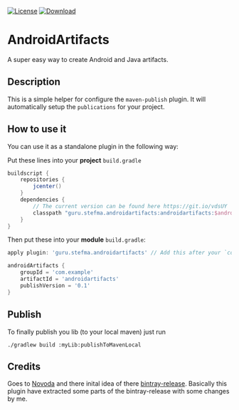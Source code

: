 [![License](https://img.shields.io/badge/License-Apache%202.0-blue.svg)](https://opensource.org/licenses/Apache-2.0)
[![Download](https://api.bintray.com/packages/stefma/maven/AndroidArtifacs/images/download.svg) ](https://bintray.com/stefma/maven/AndroidArtifacs/_latestVersion)

# AndroidArtifacts 

A super easy way to create Android and Java artifacts.

## Description
This is a simple helper for configure the `maven-publish` plugin. It will automatically setup the `publications` for your project.

## How to use it
You can use it as a standalone plugin in the following way:

Put these lines into your **project** `build.gradle`
```groovy
buildscript {
    repositories {
        jcenter()
    }
    dependencies {
        // The current version can be found here https://git.io/vdsUY
        classpath "guru.stefma.androidartifacts:androidartifacts:$androidArtifactsVersion"
    }
}
```

Then put these into your **module** `build.gradle`:
```groovy
apply plugin: 'guru.stefma.androidartifacts' // Add this after your `com.android.library` or `java` plugin!

androidArtifacts {
    groupId = 'com.example'
    artifactId = 'androidartifacts'
    publishVersion = '0.1'
}
```

## Publish
To finally publish you lib (to your local maven) just run
```
./gradlew build :myLib:publishToMavenLocal
```

## Credits

Goes to [Novoda](https://github.com/novoda/) and there inital idea of there [bintray-release](https://github.com/novoda/bintray-release).
Basically this plugin have extracted some parts of the bintray-release with some changes by me. 
